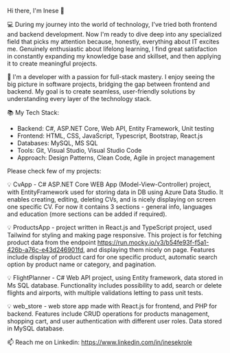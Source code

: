 Hi there, I'm Inese 👋

💻 During my journey into the world of technology, I've tried both frontend and backend development. Now I'm ready to dive deep into any specialized field that picks my attention because, honestly, everything about IT excites me.
Genuinely enthusiastic about lifelong learning, I find great satisfaction in constantly expanding my knowledge base and skillset, and then applying it to create meaningful projects.

🌟 I'm a developer with a passion for full-stack mastery. I enjoy seeing the big picture in software projects, bridging the gap between frontend and backend. My goal is to create seamless, user-friendly solutions by understanding every layer of the technology stack.

📚 My Tech Stack:
- Backend: C#, ASP.NET Core, Web API, Entity Framework, Unit testing
- Frontend: HTML, CSS, JavaScript, Typescript, Bootstrap, React.js
- Databases: MySQL, MS SQL
- Tools: Git, Visual Studio, Visual Studio Code
- Approach: Design Patterns, Clean Code, Agile in project management

Please check few of my projects:

💡    CvApp - C# ASP.NET Core WEB App (Model-View-Controller) project, with EntityFramework used for storing data in DB using Azure Data Studio. It enables creating, editing, deleting CVs, and is nicely displaying on screen one specific CV. For now it contains 3 sections - general info, languages and education (more sections can be added if required).

💡    ProductsApp - project written in React.js and TypeScript project, used Tailwind for styling and making page responsive. This project is for fetching product data from the endpoint https://run.mocky.io/v3/b54fe93f-f5a1-426b-a76c-e43d246901fd, and displaying them nicely on page. Features include display of product card for one specific product, automatic search option by product name or category, and pagination.

💡    FlightPlanner - C# Web API project, using Entity framework, data stored in Ms SQL database. Functionality includes possibility to 
add, search or delete flights and airports, with multiple validations letting to pass unit tests.

💡   web_store - web store app made with React.js for frontend, and PHP for backend. Features include CRUD operations for products management, shopping cart, and user authentication with different user roles. Data stored in MySQL database.

📫 Reach me on 
Linkedin: https://www.linkedin.com/in/inesekrole



